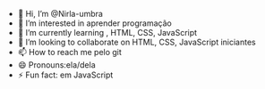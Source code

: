 - 👋 Hi, I’m @Nirla-umbra
- 👀 I’m interested in aprender programação
- 🌱 I’m currently learning , HTML, CSS, JavaScript
- 💞️ I’m looking to collaborate on HTML, CSS, JavaScript iniciantes
- 📫 How to reach me pelo git
- 😄 Pronouns:ela/dela
- ⚡ Fun fact: em JavaScript

<!---
Nirla-umbra/Nirla-umbra is a ✨ special ✨ repository because its `README.md` (this file) appears on your GitHub profile.
You can click the Preview link to take a look at your changes.
--->
